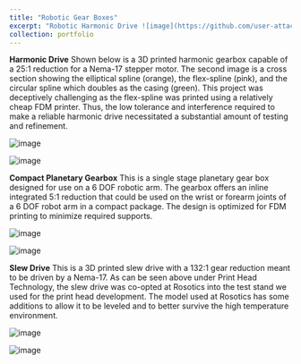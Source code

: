 ```yaml
---
title: "Robotic Gear Boxes"
excerpt: "Robotic Harmonic Drive ![image](https://github.com/user-attachments/assets/3ca58ee5-c474-41b4-9732-e0d820c7cd56)"
collection: portfolio
---
```


**Harmonic Drive**
Shown below is a 3D printed harmonic gearbox capable of a 25:1 reduction for a Nema-17 stepper motor. The second image is a cross section showing the elliptical spline (orange), the flex-spline (pink), and the circular spline which doubles as the casing (green). 
This project was deceptively challenging as the flex-spline was printed using a relatively cheap FDM printer. Thus, the low tolerance and interference required to make a reliable harmonic drive necessitated a substantial amount of testing and refinement. 

![image](https://github.com/user-attachments/assets/9101bf9d-e571-4707-bcb9-4042f5be6f0e)

![image](https://github.com/user-attachments/assets/3ca58ee5-c474-41b4-9732-e0d820c7cd56)

**Compact Planetary Gearbox**
This is a single stage planetary gear box designed for use on a 6 DOF robotic arm. The gearbox offers an inline integrated 5:1 reduction that could be used on the wrist or forearm joints of a 6 DOF robot arm in a compact package. The design is optimized for FDM printing to minimize required supports.

![image](https://github.com/user-attachments/assets/dda07a89-8ecb-4cf8-bc12-d1cd4d4d2509)

![image](https://github.com/user-attachments/assets/01655a96-847c-429c-bbdd-1dcf91a5a559)

**Slew Drive**
This is a 3D printed slew drive with a 132:1 gear reduction meant to be driven by a Nema-17. As can be seen above under Print Head Technology, the slew drive was co-opted at Rosotics into the test stand we used for the print head development. The model used at Rosotics has some additions to allow it to be leveled and to better survive the high temperature environment.

![image](https://github.com/user-attachments/assets/3d3a5129-1141-420d-9cef-6f5c52b067b5)

![image](https://github.com/user-attachments/assets/68138e96-ca35-418f-bb8c-8b5c4d9ed04d)
